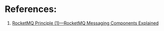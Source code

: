 
# References:

1. [RocketMQ Principle (1)—RocketMQ Messaging Components Explained](https://medium.com/thedevproject/rocketmq-principle-1-rocketmq-messaging-components-explained-39979fd81888)
